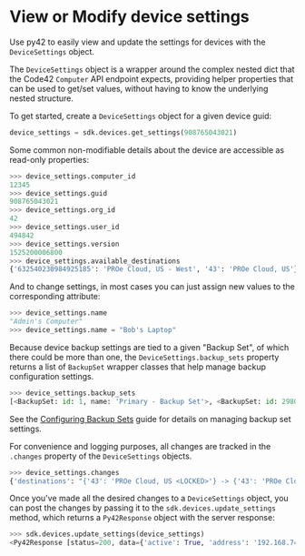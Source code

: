 # View or Modify device settings

Use py42 to easily view and update the settings for devices with the `DeviceSettings` object.

The `DeviceSettings` object is a wrapper around the complex nested dict that the Code42 `Computer` API endpoint expects,
providing helper properties that can be used to get/set values, without having to know the underlying nested structure.

To get started, create a `DeviceSettings` object for a given device guid:

```python
device_settings = sdk.devices.get_settings(908765043021)
```

Some common non-modifiable details about the device are accessible as read-only properties:

```python
>>> device_settings.computer_id
12345
>>> device_settings.guid
908765043021
>>> device_settings.org_id
42
>>> device_settings.user_id
494842
>>> device_settings.version
1525200006800
>>> device_settings.available_destinations
{'632540230984925185': 'PROe Cloud, US - West', '43': 'PROe Cloud, US'}
```

And to change settings, in most cases you can just assign new values to the corresponding attribute:

```python
>>> device_settings.name
"Admin's Computer"
>>> device_settings.name = "Bob's Laptop"
```

Because device backup settings are tied to a given "Backup Set", of which there could be more than one, the `DeviceSettings.backup_sets`
property returns a list of `BackupSet` wrapper classes that help manage backup configuration settings.

```python
>>> device_settings.backup_sets
[<BackupSet: id: 1, name: 'Primary - Backup Set'>, <BackupSet: id: 298010138, name: 'Secondary (large files) - Backup Set'>]
```

See the [Configuring Backup Sets](#backupsets) guide for details on managing backup set settings.


For convenience and logging purposes, all changes are tracked in the `.changes` property of the `DeviceSettings` objects.

```python
>>> device_settings.changes
{'destinations': "{'43': 'PROe Cloud, US <LOCKED>'} -> {'43': 'PROe Cloud, US <LOCKED>', '632540230984925185': 'PROe Cloud, US - West'}"}
```

Once you've made all the desired changes to a `DeviceSettings` object, you can post the changes by passing it to the `sdk.devices.update_settings` method, which returns a `Py42Response` object
with the server response:

```python
>>> sdk.devices.update_settings(device_settings)
<Py42Response [status=200, data={'active': True, 'address': '192.168.74.144:4247', 'alertState': 0, 'alertStates': ['OK'], ...}]>
```
